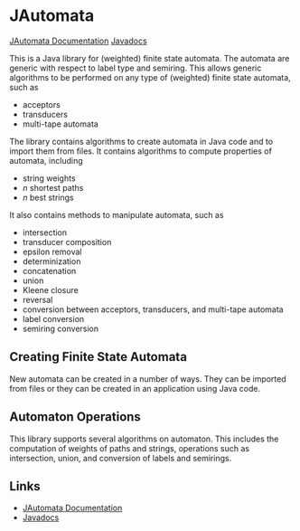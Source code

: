 JAutomata
=========
<a href="jasperhoogland.github.io/jautomata/" target="_blank">JAutomata Documentation</a>
<a href="http://jasperhoogland.github.io/jautomata/apidocs/index.html" target="_blank">Javadocs</a>

This is a Java library for (weighted) finite state automata. 
The automata are generic with respect to label type and semiring.
This allows generic algorithms to be performed on any type of (weighted) finite state automata, such as
<ul>
<li>acceptors</li>
<li>transducers</li>
<li>multi-tape automata</li>
</ul>
The library contains algorithms to create automata in Java code and to import them from files.
It contains algorithms to compute properties of automata, including
<ul>
<li>string weights</li>
<li><i>n</i> shortest paths</li>
<li><i>n</i> best strings</li>
</ul>
It also contains methods to manipulate automata, such as
<ul>
<li>intersection</li>
<li>transducer composition</li>
<li>epsilon removal</li>
<li>determinization</li>
<li>concatenation</li>
<li>union</li>
<li>Kleene closure</li>
<li>reversal</li>
<li>conversion between acceptors, transducers, and multi-tape automata</li>
<li>label conversion</li>
<li>semiring conversion</li>
</ul>

<h2>Creating Finite State Automata</h2>

New automata can be created in a number of ways.
They can be imported from files or they can be created in an application using Java code.

<h2>Automaton Operations</h2>

This library supports several algorithms on automaton.
This includes the computation of weights of paths and strings, operations such as intersection, union, and conversion of labels and semirings.

<h2>Links</h2>
<ul>
<li><a href="jasperhoogland.github.io/jautomata/" target="_blank">JAutomata Documentation</a></li>
<li><a href="http://jasperhoogland.github.io/jautomata/apidocs/index.html" target="_blank">Javadocs</a></li>
</ul>

